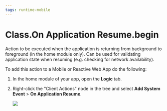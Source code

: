 ```yaml
---
tags: runtime-mobile
---
```


# Class.On Application Resume.begin

Action to be executed when the application is returning from background to foreground \(in the home module only\). Can be used for validating application state when resuming \(e.g. checking for network availability\).

To add this action to a Mobile or Reactive Web App do the following:

1. In the home module of your app, open the **Logic** tab.
2. Right-click the "Client Actions" node in the tree and select **Add System Event** &gt; **On Application Resume**.

   ![](../../../../.gitbook/assets/ss-add-system-event-reactive.png)

